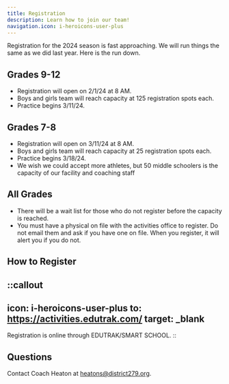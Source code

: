 ```yaml
---
title: Registration
description: Learn how to join our team!
navigation.icon: i-heroicons-user-plus
---
```


Registration for the 2024 season is fast approaching.
We will run things the same as we did last year. 
Here is the run down.

## Grades 9-12
- Registration will open on 2/1/24 at 8 AM.
- Boys and girls team will reach capacity at 125 registration spots each.
- Practice begins 3/11/24.

## Grades 7-8
- Registration will open on 3/11/24 at 8 AM.
- Boys and girls team will reach capacity at 25 registration spots each.
- Practice begins  3/18/24.
- We wish we could accept more athletes, but 50 middle schoolers is the capacity of our facility and coaching staff

## All Grades
- There will be a wait list for those who do not register before the capacity is reached.
- You must have a physical on file with the activities office to register. Do not email them and ask if you have one on file. When you register, it will alert you if you do not.

## How to Register

::callout
---
icon: i-heroicons-user-plus
to: https://activities.edutrak.com/
target: _blank
---
Registration is online through EDUTRAK/SMART SCHOOL.
::

## Questions
Contact Coach Heaton at [heatons@district279.org](mailto:heatons@district279.org).

